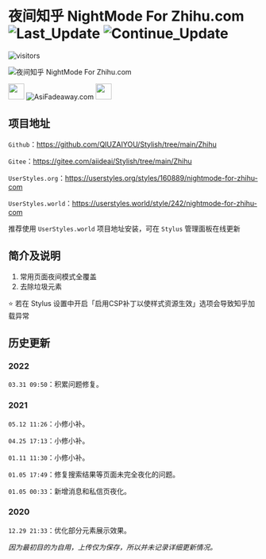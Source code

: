 # 夜间知乎 NightMode For Zhihu.com ![Last_Update](https://img.shields.io/badge/dynamic/json?label=%E6%9C%80%E5%90%8E%E6%9B%B4%E6%96%B0&query=%24%5B1%5D.date&url=https%3A%2F%2Fqian.npkn.net%2Fget-stylish-last-update-date%2F) ![Continue_Update](https://img.shields.io/badge/dynamic/json?label=%E6%8C%81%E7%BB%AD%E6%9B%B4%E6%96%B0&query=%24%5B1%5D.diff&url=https%3A%2F%2Fqian.npkn.net%2Fget-stylish-last-update-date%2F)

![visitors](https://visitor-badge.glitch.me/badge?page_id=QIUZAIYOU.STYLISH.ZHIHU)

![夜间知乎 NightMode For Zhihu.com](https://www.asifadeaway.com/Stylish/zhihu/StylishCover.png)

<img src="https://camo.githubusercontent.com/3177a12d6dac9a08032f768208bde1cc65437e2fe48b102969255eb7ff5b7512/68747470733a2f2f7777772e61736966616465617761792e636f6d2f696d616765732f66617669636f6e2e737667" width="32" height="32"> ![AsiFadeaway.com](https://www.asifadeaway.com/imgs/Logo.png) <img src="https://camo.githubusercontent.com/3177a12d6dac9a08032f768208bde1cc65437e2fe48b102969255eb7ff5b7512/68747470733a2f2f7777772e61736966616465617761792e636f6d2f696d616765732f66617669636f6e2e737667" width="32" height="32">

## 项目地址

`Github`：<https://github.com/QIUZAIYOU/Stylish/tree/main/Zhihu>

`Gitee`：<https://gitee.com/aiideai/Stylish/tree/main/Zhihu>

`UserStyles.org`：<https://userstyles.org/styles/160889/nightmode-for-zhihu-com>

`UserStyles.world`：<https://userstyles.world/style/242/nightmode-for-zhihu-com>

推荐使用 `UserStyles.world` 项目地址安装，可在 `Stylus` 管理面板在线更新

## 简介及说明

1. 常用页面夜间模式全覆盖
2. 去除垃圾元素

⭐ 若在 Stylus 设置中开启「启用CSP补丁以使样式资源生效」选项会导致知乎加载异常

## 历史更新

### 2022

`03.31 09:50`：积累问题修复。

### 2021

`05.12 11:26`：小修小补。

`04.25 17:13`：小修小补。

`01.11 11:30`：小修小补。

`01.05 17:49`：修复搜索结果等页面未完全夜化的问题。

`01.05 00:33`：新增消息和私信页夜化。

### 2020

`12.29 21:33`：优化部分元素展示效果。

*因为最初目的为自用，上传仅为保存，所以并未记录详细更新情况。*
